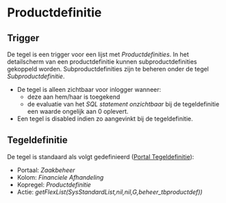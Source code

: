 # Productdefinitie

## Trigger

De tegel is een trigger voor een lijst met *Productdefinities*. In het detailscherm van een productdefinitie kunnen subproductdefinities gekoppeld worden. Subproductdefinities zijn te beheren onder de tegel *Subproductdefinitie*.

* De tegel is alleen zichtbaar voor inlogger wanneer:
  * deze aan hem/haar is toegekend
  * de evaluatie van het *SQL statement onzichtbaar* bij de tegeldefinitie een waarde ongelijk aan 0 oplevert.
* Een tegel is disabled indien zo aangevinkt bij de tegeldefinitie.

## Tegeldefinitie

De tegel is standaard als volgt gedefinieerd ([Portal Tegeldefinitie](/instellen_inrichten/portaldefinitie/portal_tegel.md)):

* Portaal: *Zaakbeheer*
* Kolom: *Financiele Afhandeling*
* Kopregel: *Productdefinitie*
* Actie: *getFlexList(SysStandardList,nil,nil,G,beheer_tbproductdef))*
